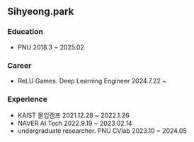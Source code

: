 ## Sihyeong.park

### Education
- PNU 2018.3 ~ 2025.02

### Career
- ReLU Games. Deep Learning Engineer 2024.7.22 ~ 

### Experience
- KAIST 몰입캠프 2021.12.28 ~ 2022.1.26
- NAVER AI Tech 2022.9.19 ~ 2023.02.14
- undergraduate researcher. PNU CVlab 2023.10 ~ 2024.05
